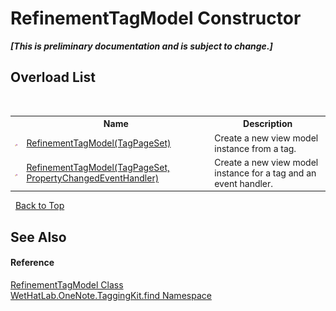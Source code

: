 # RefinementTagModel Constructor 
 _**\[This is preliminary documentation and is subject to change.\]**_


## Overload List
&nbsp;<table><tr><th></th><th>Name</th><th>Description</th></tr><tr><td>![Protected method](media/protmethod.gif "Protected method")</td><td><a href="732ff01e-99a6-4a44-4c98-3d2e17946a15">RefinementTagModel(TagPageSet)</a></td><td>
Create a new view model instance from a tag.</td></tr><tr><td>![Protected method](media/protmethod.gif "Protected method")</td><td><a href="748ff416-e3b0-04b5-4f09-cf94916751cb">RefinementTagModel(TagPageSet, PropertyChangedEventHandler)</a></td><td>
Create a new view model instance for a tag and an event handler.</td></tr></table>&nbsp;
<a href="#refinementtagmodel-constructor">Back to Top</a>

## See Also


#### Reference
<a href="754eebf8-02be-caee-6ac8-929368587a55">RefinementTagModel Class</a><br /><a href="0e3a8efd-07d2-1709-b1cd-709153222081">WetHatLab.OneNote.TaggingKit.find Namespace</a><br />